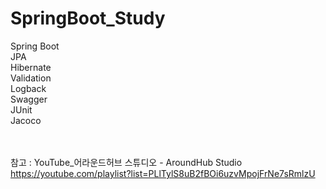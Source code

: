 # <h1>SpringBoot_Study</h1>

Spring Boot <br>
JPA <br>
Hibernate <br>
Validation <br>
Logback <br>
Swagger <br>
JUnit <br>
Jacoco <br>

<br><br>
참고 : YouTube_어라운드허브 스튜디오 - AroundHub Studio <br>
	  https://youtube.com/playlist?list=PLlTylS8uB2fBOi6uzvMpojFrNe7sRmlzU

